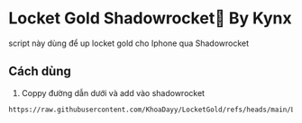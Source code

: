 # Locket Gold Shadowrocket💛 By Kynx

script này dùng để up locket gold cho Iphone qua Shadowrocket

## Cách dùng
1. Coppy đường dẫn dưới và add vào shadowrocket

```bash
https://raw.githubusercontent.com/KhoaDayy/LocketGold/refs/heads/main/Locket_Gold.sgmodule
```

